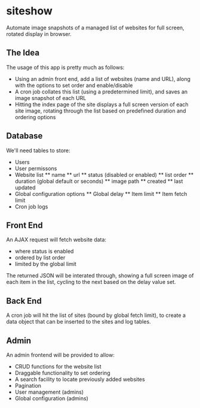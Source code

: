# siteshow
Automate image snapshots of a managed list of websites for full screen, rotated display in browser.

## The Idea
The usage of this app is pretty much as follows:
* Using an admin front end, add a list of websites (name and URL), along with the options to set order and enable/disable
* A cron job collates this list (using a predetermined limit), and saves an image snapshot of each URL
* Hitting the index page of the site displays a full screen version of each site image, rotating through the list based on predefined duration and ordering options

## Database
We'll need tables to store:
* Users
* User permissons
* Website list
** name
** url
** status (disabled or enabled)
** list order
** duration (global default or seconds)
** image path
** created
** last updated
* Global configuration options
** Global delay
** Item limit
** Item fetch limit
* Cron job logs

## Front End
An AJAX request will fetch website data:
* where status is enabled
* ordered by list order
* limited by the global limit

The returned JSON will be interated through, showing a full screen image of each item in the list, cycling to the next based on the delay value set.

## Back End
A cron job will hit the list of sites (bound by global fetch limit), to create a data object that can be inserted to the sites and log tables.

## Admin
An admin frontend will be provided to allow:
* CRUD functions for the website list
* Draggable functionality to set ordering
* A search facility to locate previously added websites
* Pagination
* User management (admins)
* Global configuration (admins)
